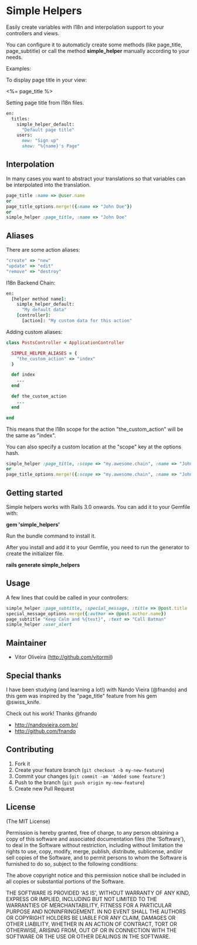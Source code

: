 # Simple Helpers

Easily create variables with I18n and interpolation support to your controllers and views.

You can configure it to automaticly create some methods (like page_title, page_subtitle) or call the method **simple_helper** manually according to your needs.

Examples:

To display page title in your view:

  <%= page_title %>

Setting page title from I18n files.

```ruby
en:
  titles:
    simple_helper_default:
      "Default page title"
    users:
      new: "Sign up"
      show: "%{name}'s Page"
```

## Interpolation

In many cases you want to abstract your translations so that variables can be interpolated into the translation.

```ruby
page_title :name => @user.name
or
page_title_options.merge!({:name => "John Doe"})
or
simple_helper :page_title, :name => "John Doe"
```

## Aliases

There are some action aliases:

```ruby
"create" => "new"
"update" => "edit"
"remove" => "destroy"
```

I18n Backend Chain:

```ruby
en:
  [helper method name]:
    simple_helper_default:
      "My default data"
    [controller]:
      [action]: "My custom data for this action"
```

Adding custom aliases:

```ruby
class PostsController < ApplicationController

  SIMPLE_HELPER_ALIASES = {
    "the_custom_action" => "index"
  }

  def index
    ...
  end

  def the_custom_action
    ...
  end

end
```

This means that the I18n scope for the action "the_custom_action" will be the same as "index".

You can also specify a custom location at the "scope" key at the options hash.

```ruby
simple_helper :page_title, :scope => "my.awesome.chain", :name => "John Doe"
or
page_title_options.merge!({:scope => "my.awesome.chain", :name => "John Doe"})
```

## Getting started

Simple helpers works with Rails 3.0 onwards. You can add it to your Gemfile with:

**gem 'simple_helpers'**

Run the bundle command to install it.

After you install and add it to your Gemfile, you need to run the generator to create the initializer file.

**rails generate simple_helpers**

## Usage

A few lines that could be called in your controllers:

```ruby
simple_helper :page_subtitle, :special_message, :title => @post.title
special_message_options.merge({:author => @post.author.name})
page_subtitle "Keep Calm and %{text}", :text => "Call Batman"
simple_helper :user_alert
```

## Maintainer

* Vitor Oliveira (<http://github.com/vitormil>)

## Special thanks

I have been studying (and learning a lot!) with Nando Vieira (@fnando) and this gem was inspired by the "page_title" feature from his gem @swiss_knife.

Check out his work! Thanks @fnando
- http://nandovieira.com.br/
- http://github.com/fnando

## Contributing

1. Fork it
2. Create your feature branch (`git checkout -b my-new-feature`)
3. Commit your changes (`git commit -am 'Added some feature'`)
4. Push to the branch (`git push origin my-new-feature`)
5. Create new Pull Request

## License

(The MIT License)

Permission is hereby granted, free of charge, to any person obtaining
a copy of this software and associated documentation files (the
'Software'), to deal in the Software without restriction, including
without limitation the rights to use, copy, modify, merge, publish,
distribute, sublicense, and/or sell copies of the Software, and to
permit persons to whom the Software is furnished to do so, subject to
the following conditions:

The above copyright notice and this permission notice shall be
included in all copies or substantial portions of the Software.

THE SOFTWARE IS PROVIDED 'AS IS', WITHOUT WARRANTY OF ANY KIND,
EXPRESS OR IMPLIED, INCLUDING BUT NOT LIMITED TO THE WARRANTIES OF
MERCHANTABILITY, FITNESS FOR A PARTICULAR PURPOSE AND NONINFRINGEMENT.
IN NO EVENT SHALL THE AUTHORS OR COPYRIGHT HOLDERS BE LIABLE FOR ANY
CLAIM, DAMAGES OR OTHER LIABILITY, WHETHER IN AN ACTION OF CONTRACT,
TORT OR OTHERWISE, ARISING FROM, OUT OF OR IN CONNECTION WITH THE
SOFTWARE OR THE USE OR OTHER DEALINGS IN THE SOFTWARE.
